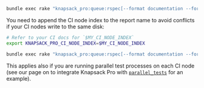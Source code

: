 ```bash
bundle exec rake "knapsack_pro:queue:rspec[--format documentation --format json --out tmp/rspec.json]"
```

You need to append the CI node index to the report name to avoid conflicts if your CI nodes write to the same disk:

```bash
# Refer to your CI docs for `$MY_CI_NODE_INDEX`
export KNAPSACK_PRO_CI_NODE_INDEX=$MY_CI_NODE_INDEX

bundle exec rake "knapsack_pro:queue:rspec[--format documentation --format json --out tmp/rspec_$KNAPSACK_PRO_CI_NODE_INDEX.json]"
```

This applies also if you are running parallel test processes on each CI node (see our page on to integrate Knapsack Pro with [`parallel_tests`](../parallel_tests.md) for an example).
